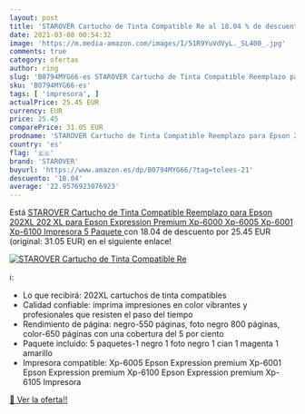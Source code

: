```yaml
---
layout: post
title: 'STAROVER Cartucho de Tinta Compatible Re al 18.04 % de descuento'
date: 2021-03-08 00:54:32
image: 'https://m.media-amazon.com/images/I/51R9YuVdVyL._SL400_.jpg'
comments: true
category: ofertas
author: ring
slug: 'B0794MYG66-es STAROVER Cartucho de Tinta Compatible Reemplazo para Epson...'
sku: 'B0794MYG66-es'
tags: [ 'impresora', ]
actualPrice: 25.45 EUR
currency: EUR
price: 25.45
comparePrice: 31.05 EUR
prodname: 'STAROVER Cartucho de Tinta Compatible Reemplazo para Epson 202XL 202 XL para Epson Expression Premium Xp-6000 Xp-6005 Xp-6001 Xp-6100 Impresora  5 Paquete '
country: 'es'
flag: '🇪🇸'
brand: 'STAROVER'
buyurl: 'https://www.amazon.es/dp/B0794MYG66/?tag=tolees-21'
descuento: '18.04'
average: '22.9576923076923'
---
```


Está [STAROVER Cartucho de Tinta Compatible Reemplazo para Epson 202XL 202 XL para Epson Expression Premium Xp-6000 Xp-6005 Xp-6001 Xp-6100 Impresora  5 Paquete ](https://www.amazon.es/dp/B0794MYG66/?tag=tolees-21) con 18.04 de descuento por 25.45 EUR (original: 31.05 EUR) en el siguiente enlace!

[![STAROVER Cartucho de Tinta Compatible Re](https://m.media-amazon.com/images/I/51R9YuVdVyL._SL400_.jpg)](https://www.amazon.es/dp/B0794MYG66/?tag=tolees-21)

ℹ️:

- Lo que recibirá: 202XL cartuchos de tinta compatibles
- Calidad confiable: imprima impresiones en color vibrantes y profesionales que resisten el paso del tiempo
- Rendimiento de página: negro-550 páginas, foto negro 800 páginas, color-650 páginas con una cobertura del 5 por ciento
- Paquete incluido: 5 paquetes-1 negro 1 foto negro 1 cian 1 magenta 1 amarillo
- Impresora compatible: Xp-6005 Epson Expression premium Xp-6001 Epson Expression premium Xp-6100 Epson Expression premium Xp-6105 Impresora

[🛒 Ver la oferta!!](https://www.amazon.es/dp/B0794MYG66/?tag=tolees-21)

